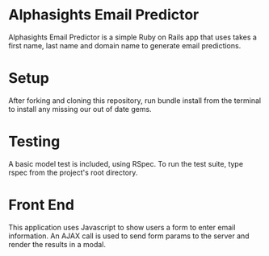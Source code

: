 Alphasights Email Predictor
============================

Alphasights Email Predictor is a simple Ruby on Rails app that uses takes a first name, last name and domain name to generate email predictions.

Setup
=====

After forking and cloning this repository, run bundle install from the terminal to install any missing our out of date gems.

Testing
========

A basic model test is included, using RSpec. To run the test suite, type rspec from the project's root directory.

Front End
==========

This application uses Javascript to show users a form to enter email information. An AJAX call is used to send form params to the server and render the results in a modal. 



